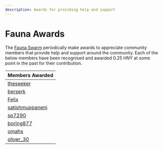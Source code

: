 ```yaml
---
description: Awards for providing help and support
---
```


# Fauna Awards

The [Fauna Swarm](https://1hive.gitbook.io/1hive/community/swarms/fauna) periodically make awards to appreciate community members that provide help and support around the community. Each of the below members have been recognised and awarded 0.25 HNY at some point in the past for their contribution.

| Members Awarded |
| :--- |
| [theseeker](https://forum.1hive.org/u/theseeker/summary) |
| [berserk](https://forum.1hive.org/u/berserk/summary) |
| [Felix](https://forum.1hive.org/u/felix/summary) |
| [satishmuppaneni](https://forum.1hive.org/u/satishmuppaneni/summary) |
| [sp7290](https://forum.1hive.org/u/sp7290/summary) |
| [boring877](https://forum.1hive.org/u/boring877/summary) |
| [omahs](https://forum.1hive.org/u/omahs/summary) |
| [oliver\_30](https://forum.1hive.org/u/oliver_30/summary) |

